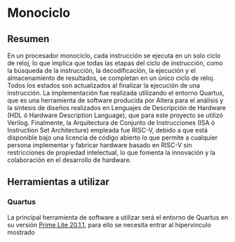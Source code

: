 # Monociclo

## Resumen
En un procesador monociclo, cada instrucción se ejecuta en un solo ciclo de reloj, lo que implica que todas las etapas del ciclo de instrucción, como la búsqueda de la instrucción, la decodificación, la ejecución y el almacenamiento de resultados, se completan en un único ciclo de reloj. Todos los estados son actualizados al finalizar la ejecución de una instrucción. La implementación fue realizada utilizando el entorno Quartus, que es una herramienta de software producida por Altera para el análisis y la síntesis de diseños realizados en Lenguajes de Descripción de Hardware (HDL ó Hardware Description Language), que para este proyecto se utilizó Verilog. Finalmente, la Arquitectura de Conjunto de Instrucciones (ISA ó Instruction Set Architecture) empleada fue RISC-V, debido a que está disponible bajo una licencia de código abierto lo que permite a cualquier persona implementar y fabricar hardware basado en RISC-V sin restricciones de propiedad intelectual, lo que fomenta la innovación y la colaboración en el desarrollo de hardware.

## Herramientas a utilizar
### Quartus
La principal herramienta de software a utilizar será el entorno de Quartus en su versión [Prime Lite 20.1.1](https://www.intel.com/content/www/us/en/software-kit/660907/intel-quartus-prime-lite-edition-design-software-version-20-1-1-for-windows.html), para ello se necesita entrar al hipervínculo mostrado
